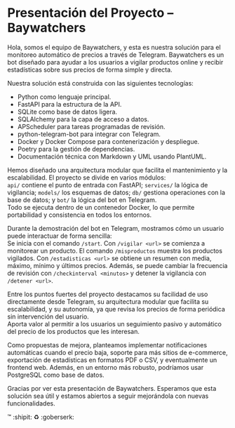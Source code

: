# Presentación del Proyecto – Baywatchers

Hola, somos el equipo de Baywatchers, y esta es nuestra solución para el monitoreo automático de precios a través de Telegram. Baywatchers es un bot diseñado para ayudar a los usuarios a vigilar productos online y recibir estadísticas sobre sus precios de forma simple y directa.

Nuestra solución está construida con las siguientes tecnologías:

- Python como lenguaje principal.
- FastAPI para la estructura de la API.
- SQLite como base de datos ligera.
- SQLAlchemy para la capa de acceso a datos.
- APScheduler para tareas programadas de revisión.
- python-telegram-bot para integrar con Telegram.
- Docker y Docker Compose para contenerización y despliegue.
- Poetry para la gestión de dependencias.
- Documentación técnica con Markdown y UML usando PlantUML.

Hemos diseñado una arquitectura modular que facilita el mantenimiento y la escalabilidad. El proyecto se divide en varios módulos:  
`api/` contiene el punto de entrada con FastAPI; `services/` la lógica de vigilancia; `models/` los esquemas de datos; `db/` gestiona operaciones con la base de datos; y `bot/` la lógica del bot en Telegram.  
Todo se ejecuta dentro de un contenedor Docker, lo que permite portabilidad y consistencia en todos los entornos.

Durante la demostración del bot en Telegram, mostramos cómo un usuario puede interactuar de forma sencilla:  
Se inicia con el comando `/start`. Con `/vigilar <url>` se comienza a monitorear un producto. El comando `/misproductos` muestra los productos vigilados. Con `/estadisticas <url>` se obtiene un resumen con media, máximo, mínimo y últimos precios. Además, se puede cambiar la frecuencia de revisión con `/checkinterval <minutos>` y detener la vigilancia con `/detener <url>`.

Entre los puntos fuertes del proyecto destacamos su facilidad de uso directamente desde Telegram, su arquitectura modular que facilita su escalabilidad, y su autonomía, ya que revisa los precios de forma periódica sin intervención del usuario.  
Aporta valor al permitir a los usuarios un seguimiento pasivo y automático del precio de los productos que les interesan.

Como propuestas de mejora, planteamos implementar notificaciones automáticas cuando el precio baja, soporte para más sitios de e-commerce, exportación de estadísticas en formatos PDF o CSV, y eventualmente un frontend web. Además, en un entorno más robusto, podríamos usar PostgreSQL como base de datos.

Gracias por ver esta presentación de Baywatchers. Esperamos que esta solución sea útil y estamos abiertos a seguir mejorándola con nuevas funcionalidades.


:tm: :shipit: :recycle: :goberserk: